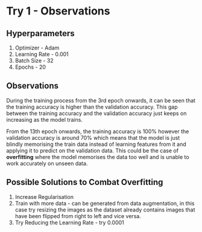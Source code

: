 # Try 1 - Observations

## Hyperparameters

1. Optimizer - Adam
2. Learning Rate - 0.001
3. Batch Size - 32
4. Epochs - 20

## Observations
During the training process from the 3rd epoch onwards, it can be seen that the training accuracy is higher than the validation accuracy. This gap between the training accuracy and the validation accuracy just keeps on increasing as the model trains. 

From the 13th epoch onwards, the training accuracy is 100% however the validation accuracy is around 70% which means that the model is just blindly memorising the train data instead of learning features from it and applying it to predict on the validation data. This could be the case of **overfitting** where the model memorises the data too well and is unable to work accurately on unseen data.

## Possible Solutions to Combat Overfitting
1. Increase Regularisation
2. Train with more data - can be generated from data augmentation, in this case try resizing the images as the dataset already contains images that have been flipped from right to left and vice versa.
3. Try Reducing the Learning Rate - try 0.0001
